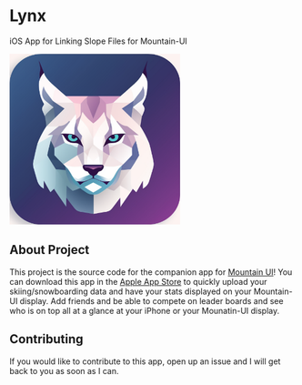 # Lynx

iOS App for Linking Slope Files for Mountain-UI

<img src="Lynx-SwiftUI/Assets.xcassets/AppIcon.appiconset/AppIcon.png" width="300" height="300"/>

## About Project

This project is the source code for the companion app for [Mountain UI](https://github.com/matthewfernst/Mountain-UI)! You can download this app in the [Apple App Store](https://apps.apple.com/us/app/lynx-mountain-ui/id6474512871) to quickly upload your skiing/snowboarding data and
have your stats displayed on your Mountain-UI display. Add friends and be able to compete on leader boards and see who is on top all at a glance at your iPhone or your Mounatin-UI display.

## Contributing
If you would like to contribute to this app, open up an issue and I will get back to you as soon as I can.
